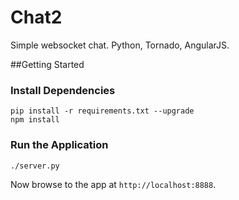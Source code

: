 Chat2
=====
Simple websocket chat.
Python, Tornado, AngularJS.


##Getting Started

### Install Dependencies
    pip install -r requirements.txt --upgrade
    npm install

### Run the Application
    ./server.py
Now browse to the app at `http://localhost:8888`.
